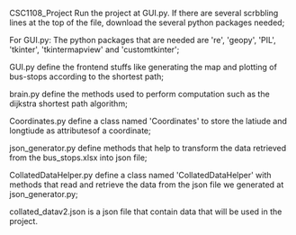 CSC1108_Project
Run the project at GUI.py.
If there are several scrbbling lines at the top of the file, download the several python packages needed;

For GUI.py: 
The python packages that are needed are 're', 'geopy', 'PIL', 'tkinter', 'tkintermapview' and 'customtkinter';

GUI.py define the frontend stuffs like generating the map and plotting of bus-stops according to the shortest path;

brain.py define the methods used to perform computation such as the dijkstra shortest path algorithm;

Coordinates.py define a class named 'Coordinates' to store the latiude and longtiude as attributesof a coordinate;

json_generator.py define methods that help to transform the data retrieved from the bus_stops.xlsx into json file;

CollatedDataHelper.py define a class named 'CollatedDataHelper' with methods that read and retrieve the data from the json file we generated at json_generator.py;

collated_datav2.json is a json file that contain data that will be used in the project.